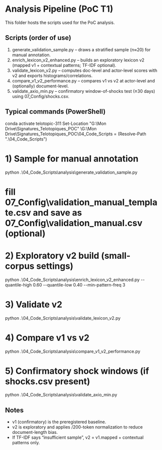 ﻿# Analysis Pipeline (PoC T1)

This folder hosts the scripts used for the PoC analysis.

## Scripts (order of use)
1. generate_validation_sample.py – draws a stratified sample (n≈20) for manual annotation.
2. enrich_lexicon_v2_enhanced.py – builds an exploratory lexicon v2 (mapped v1 + contextual patterns; TF-IDF optional).
3. validate_lexicon_v2.py – computes doc-level and actor-level scores with v2 and exports histograms/correlations.
4. compare_v1_v2_performance.py – compares v1 vs v2 at actor-level and (optionally) document-level.
5. validate_axio_min.py – confirmatory window-of-shocks test (±30 days) using 07_Config/shocks.csv.

## Typical commands (PowerShell)
conda activate telotopic-311
Set-Location "G:\Mon Drive\Signatures_Telotopiques_POC"
\G:\Mon Drive\Signatures_Telotopiques_POC\04_Code_Scripts = (Resolve-Path ".\04_Code_Scripts")

# 1) Sample for manual annotation
python .\04_Code_Scripts\analysis\generate_validation_sample.py
# fill 07_Config\validation_manual_template.csv and save as 07_Config\validation_manual.csv (optional)

# 2) Exploratory v2 build (small-corpus settings)
python .\04_Code_Scripts\analysis\enrich_lexicon_v2_enhanced.py --quantile-high 0.60 --quantile-low 0.40 --min-pattern-freq 3

# 3) Validate v2
python .\04_Code_Scripts\analysis\validate_lexicon_v2.py

# 4) Compare v1 vs v2
python .\04_Code_Scripts\analysis\compare_v1_v2_performance.py

# 5) Confirmatory shock windows (if shocks.csv present)
python .\04_Code_Scripts\analysis\validate_axio_min.py

## Notes
- v1 (confirmatory) is the preregistered baseline.
- v2 is exploratory and applies /200-token normalization to reduce document-length bias.
- If TF-IDF says “insufficient sample”, v2 = v1.mapped + contextual patterns only.
